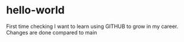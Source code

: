 # hello-world
First time checking
I want to learn using GITHUB to grow in my career.
Changes are done compared to main
